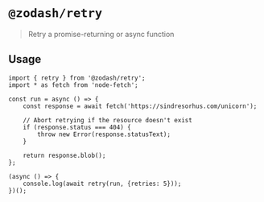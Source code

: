 # `@zodash/retry`

> Retry a promise-returning or async function

## Usage

```
import { retry } from '@zodash/retry';
import * as fetch from 'node-fetch';

const run = async () => {
	const response = await fetch('https://sindresorhus.com/unicorn');

	// Abort retrying if the resource doesn't exist
	if (response.status === 404) {
		throw new Error(response.statusText);
	}

	return response.blob();
};

(async () => {
	console.log(await retry(run, {retries: 5}));
})();
```
